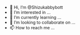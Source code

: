 - 👋 Hi, I’m @Shizukabbybott
- 👀 I’m interested in ...
- 🌱 I’m currently learning ...
- 💞️ I’m looking to collaborate on ...
- 📫 How to reach me ...

<!---
Shizukabbybott/Shizukabbybott is a ✨ special ✨ repository because its `README.md` (this file) appears on your GitHub profile.
You can click the Preview link to take a look at your changes.
--->
